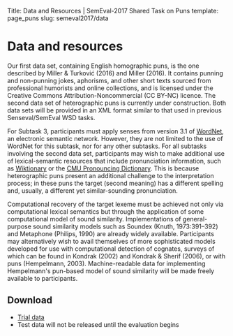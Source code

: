 Title: Data and Resources | SemEval-2017 Shared Task on Puns
template: page_puns
slug: semeval2017/data

# Data and resources

Our first data set, containing English homographic puns, is the one
described by Miller & Turković (2016) and Miller (2016).  It contains
punning and non-punning jokes, aphorisms, and other short texts
sourced from professional humorists and online collections, and is
licensed under the Creative Commons Attribution-Noncommercial (CC
BY-NC) licence.  The second data set of heterographic puns is
currently under construction.  Both data sets will be provided in an
XML format similar to that used in previous Senseval/SemEval WSD
tasks.

For Subtask 3, participants must apply senses from version 3.1 of
[WordNet](https://wordnet.princeton.edu/), an electronic semantic
network.  However, they are not limited to the use of WordNet for this
subtask, nor for any other subtasks.  For all subtasks involving the
second data set, participants may wish to make additional use of
lexical-semantic resources that include pronunciation information,
such as [Wiktionary](https://www.wiktionary.org/) or the [CMU
Pronouncing Dictionary](http://www.speech.cs.cmu.edu/cgi-bin/cmudict).
This is because heterographic puns present an additional challenge to
the interpretation process; in these puns the target (second meaning)
has a different spelling and, usually, a different yet
similar-sounding pronunciation.

Computational recovery of the target lexeme must be achieved not only
via computational lexical semantics but through the application of
some computational model of sound similarity.  Implementations of
general-purpose sound similarity models such as Soundex (Knuth,
1973:391–392) and Metaphone (Philips, 1990) are already widely
available. Participants may alternatively wish to avail themselves of
more sophisticated models developed for use with computational
detection of cognates, surveys of which can be found in Kondrak (2002)
and Kondrak & Sherif (2006), or with puns (Hempelmann, 2003).
Machine-readable data for implementing Hempelmann's pun-based model of
sound similarity will be made freely available to participants.

## Download

* [Trial data](/semeval2017/semeval2017_pun_task.tar.xz)
* Test data will not be released until the evaluation begins
